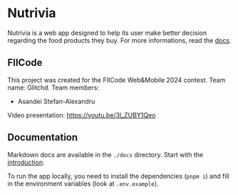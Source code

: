 # Nutrivia

Nutrivia is a web app designed to help its user make better decision regarding the food products they buy. For more informations, read the [docs](./docs/introduction.md).

## FIICode

This project was created for the FIICode Web&Mobile 2024 contest. Team name: Glitchd. Team members:

- Asandei Stefan-Alexandru

Video presentation: https://youtu.be/3l_ZUBY1Qeo

## Documentation

Markdown docs are available in the `./docs` directory. Start with the [introduction](./docs/introduction.md).

To run the app locally, you need to install the dependencies (`pnpm i`) and fill in the environment variables (look at `.env.example`).
